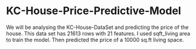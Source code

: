 # KC-House-Price-Predictive-Model

We will be analysing the KC-House-DataSet and predicting the price of the house.
This data set has 21613 rows with 21 features.
I used sqft_living area to train the model.
Then predicted the price of a 10000 sq.ft living space.
